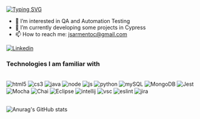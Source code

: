 
<a href="https://git.io/typing-svg"><img src="https://readme-typing-svg.demolab.com?font=Kanit&weight=300&size=32&duration=4000&pause=200&color=8DAE02&center=true&vCenter=true&width=524&lines=Hi%2C+everyone!+;My+name+is+Julia+S.+Cruz+%3D);I'm+27+;I'm+from+Osasco+-+SP%2C+Brazil;Be+welcome!" alt="Typing SVG" /></a>
- 👀 I’m interested in QA and Automation Testing 
- 🌱 I’m currently developing some projects in Cypress
- 📫 How to reach me: jsarmentoc@gmail.com 

[![Linkedin](https://img.shields.io/badge/LinkedIn-0077B5?style=for-the-badge&logo=linkedin&logoColor=white)](https://www.linkedin.com/in/julia-sarmento-da-cruz/) 
### Technologies I am familiar with

<div style="display: inline_block"> <br/>
    <img align="center" alt= "html5"  src="https://img.shields.io/badge/HTML5-E34F26?style=for-the-badge&logo=html5&logoColor=white">
    <img align="center" alt= "cs3"  src="https://img.shields.io/badge/CSS3-1572B6?style=for-the-badge&logo=css3&logoColor=white">
    <img align="center" alt= "java"  src="https://img.shields.io/badge/Java-ED8B00?style=for-the-badge&logo=openjdk&logoColor=white">
    <img align="center" alt= "node"  src="https://img.shields.io/badge/Node.js-43853D?style=for-the-badge&logo=node.js&logoColor=white">
    <img align="center" alt= "js"  src="https://img.shields.io/badge/JavaScript-323330?style=for-the-badge&logo=javascript&logoColor=F7DF1E">
    <img align="center" alt= "python"  src="https://img.shields.io/badge/Python-14354C?style=for-the-badge&logo=python&logoColor=white">
    <img align="center" alt= "mySQL"  src="https://img.shields.io/badge/MySQL-00000F?style=for-the-badge&logo=mysql&logoColor=white">
    <img align="center" alt= "MongoDB"  src="https://img.shields.io/badge/MongoDB-4EA94B?style=for-the-badge&logo=mongodb&logoColor=white">
    <img align="center" alt= "Jest"  src="https://img.shields.io/badge/Jest-323330?style=for-the-badge&logo=Jest&logoColor=white">
    <img align="center" alt= "Mocha"  src="https://img.shields.io/badge/mocha.js-323330?style=for-the-badge&logo=mocha&logoColor=Brown">
    <img align="center" alt= "Chai"  src="https://img.shields.io/badge/chai.js-323330?style=for-the-badge&logo=chai&logoColor=red">
    <img align="center" alt= "Eclipse"  src="https://img.shields.io/badge/Eclipse-2C2255?style=for-the-badge&logo=eclipse&logoColor=white">
    <img align="center" alt= "intellij"  src="https://img.shields.io/badge/IntelliJ_IDEA-000000.svg?style=for-the-badge&logo=intellij-idea&logoColor=white">
    <img align="center" alt= "vsc"  src="https://img.shields.io/badge/Visual_Studio_Code-0078D4?style=for-the-badge&logo=visual%20studio%20code&logoColor=white">
    <img align="center" alt= "eslint"  src="https://img.shields.io/badge/eslint-3A33D1?style=for-the-badge&logo=eslint&logoColor=white">
    <img align="center" alt= "jira"  src="https://img.shields.io/badge/Jira-0052CC?style=for-the-badge&logo=Jira&logoColor=white">
</div> <br/>

![Anurag's GitHub stats](https://github-readme-stats.vercel.app/api?username=julia-sarmento&show_icons=true&theme=merko)
<!---
julia-sarmento/julia-sarmento is a ✨ special ✨ repository because its `README.md` (this file) appears on your GitHub profile.
You can click the Preview link to take a look at your changes.
--->
